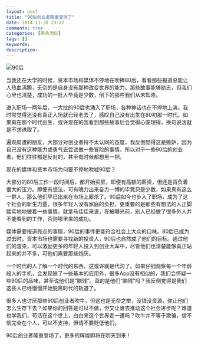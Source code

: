 ```yaml
---
layout: post
title: "90后创业者隆重登场了"
date: 2014-11-30 23:22
comments: true
categories: [茶余酒后]
tags: []
keywords: 
description: 
---
```

![90后](http://a.36krcnd.com/photo/2014/5b9e6e46470107b4446045d741a7ccba.jpg)

当我还在大学的时候，资本市场和媒体不停地在吹捧80后，看看那些报道总能让人热血沸腾，无奈的是自身没有那种改变世界的能力。那些故事能够励志，但我们心里也清楚，成功的一批人毕竟是少数，倒下的那些我们从未知晓。

进入职场一两年后，一大批的90后也涌入了职场，各种神话也在不停地上演。我时常觉得还没有真正入场就已经老去了，感叹自己没有出生在80初那一时代。如果真在那个时代出生，或许现在的我看到那些故事后会觉得心安理得，换句说法就是不求进取了。

遍观周遭的朋友，大部分对创业者持不太认同的态度，我反倒觉得这是嫉妒，因为自己没有这种能力或勇气去尝试做一些冒险的事情。所以对于一些90后的创业者，他们往往都是反对的，甚至有时候都想黑一把。

<!--more-->
现在的媒体和资本市场为何要不停地吹嘘90后？

大部分的80后工作一段时间后，都开始买房，即便有高额的薪资，但还是背负着很大的压力。即便有想法，可有魄力出来奋力一博的毕竟只是少数，如果真有这么一群人，那么他们早已出来在市场上厮杀了。90后如今也步入了职场，成为了这个社会的新生力量，很多年轻人没有家庭的负担，更重要的是那些有想法的人正脚踏实地地做着一些事情。就拿马佳佳来说，在被曝光前，别人已经做了很多外人并不能看到的工作，否则哪里来的成功。

媒体需要报道亮点的事情，90后的事件更能符合社会上大众的口味。80后已成为过去时，资本市场也需要寻找新的投资人，90后也自然成了他们的目标。通过他们的渲染，可以激励更多的年轻人投入到创业大军中，尽管他们也清楚能够真正站起来的并不多，可他们需要那些炮灰。

一个时代的人了解一个时代的东西，这或许就是代沟了。如果仔细观察每一个年龄段人的手机，会发现除了一些基本的应用外，很多App没有相似的，我们会怀疑一些90后的品味，甚至说他们是“脑残”。真的是他们“脑残”吗？我反倒觉得是我们这些人已经慢慢开始脱离时代的轨道了。

很多人也讨厌那些90后创业者吹牛，但这也是无奈之举，没钱没资源，你让他们怎么生存下去？如果你的回答是可以不做，但又让谁去推动这个社会进步呢？难道也学我们，苟活在这个世上，白白来这个世界走一遭吗？吹牛并不等于欺骗，信不信完全在个人，可以不支持，但请不要贬低他们。

90后创业者隆重登场了，更多的辉煌即将在明天到来！